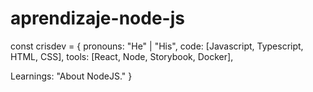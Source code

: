# aprendizaje-node-js

const crisdev = {
  pronouns: "He" | "His",
  code: [Javascript, Typescript, HTML, CSS],
  tools: [React, Node, Storybook, Docker],
 
 Learnings: "About NodeJS."
}
